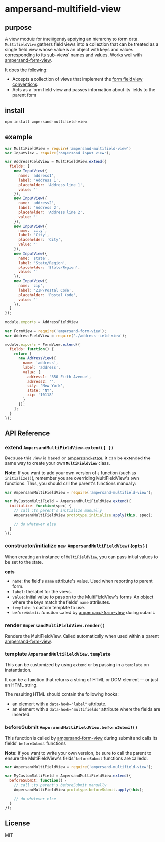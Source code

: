 # ampersand-multifield-view

## purpose
A view module for intelligently applying an hierarchy to form data. `MultifieldView` gathers field views into a collection that can be treated as a single field view whose value is an object with keys and values corresponding to its sub-views' names and values. Works well with [ampersand-form-view][ampersand-form-view].

It does the following:

- Accepts a collection of views that implement the [form field view conventions][ampersand-form-conventions].
- Acts as a form field view and passes information about its fields to the parent form


## install

```
npm install ampersand-multifield-view
```

## example

```javascript
var MultiFieldView = require('ampersand-multifield-view');
var InputView = require('ampersand-input-view');

var AddressFieldView = MultiFieldView.extend({
  fields: [
    new InputView({
      name: 'address1',
      label: 'Address 1',
      placeholder: 'Address line 1',
      value: ''
    }),
    new InputView({
      name: 'address2',
      label: 'Address 2',
      placeholder: 'Address line 2',
      value: ''
    }),
    new InputView({
      name: 'city',
      label: 'City',
      placeholder: 'City',
      value: ''
    }),
    new InputView({
      name: 'state',
      label: 'State/Region',
      placeholder: 'State/Region',
      value: ''
    }),
    new InputView({
      name: 'zip',
      label: 'ZIP/Postal Code',
      placeholder: 'Postal Code',
      value: ''
    }),
  ]
});

module.exports = AddressFieldView
```

```javascript
var FormView = require('ampersand-form-view');
var AddressFieldView = require('./address-field-view');

module.exports = FormView.extend({
  fields: function() {
    return [
      new AddressView({
        name: 'address',
        label: 'address',
        value: {
          address1: '350 Fifth Avenue',
          address2: '',
          city: 'New York',
          state: 'NY',
          zip: '10118'
        }
      });
    ];
  }
});
```

## API Reference

### extend `AmpersandMultiFieldView.extend({ })`
Because this view is based on [ampersand-state][ampersand-state], it can be extended the same way to create your own **`MultiFieldView`** class.

**Note:** If you want to add your own version of a function (such as `initialize()`), remember you are overriding MultiFieldView's own functions. Thus, you should call the parent's functions manually:

```javascript
var AmpersandMultiFieldView = require('ampersand-multifield-view');

var MyCustomMultiField = AmpersandMultiFieldView.extend({
  initialize: function(spec) {
    // call its parent's initialize manually
    AmpersandMultiFieldView.prototype.initialize.apply(this, spec);

    // do whatever else
  }
});
```

### constructor/initialize `new AmpersandMultiFieldView({opts})`
When creating an instance of `MultiFieldView`, you can pass initial values to be set to the state.

**opts**
- `name`: the field's `name` attribute's value. Used when reporting to parent form.
- `label`: the label for the views.
- `value`: initial value to pass on to the MultiFieldView's forms. An object where the keys match the fields' `name` attributes.
- `template`: a custom template to use.
- `beforeSubmit`: function called by [ampersand-form-view][ampersand-form-view] during submit.

### render `AmpersandMultiFieldView.render()`
Renders the MultiFieldView. Called automatically when used within a parent [ampersand-form-view][ampersand-form-view].

### template `AmpersandMultiFieldView.template`
This can be customized by using `extend` or by passing in a `template` on instantiation.

It can be a function that returns a string of HTML or DOM element -- or just an HTML string.

The resulting HTML should contain the following hooks:
- an element with a `data-hook="label"` attribute.
- an element with a `data-hook="multifields"` attribute where the fields are inserted.

### beforeSubmit `AmpersandMultiFieldView.beforeSubmit()`
This function is called by [ampersand-form-view][ampersand-form-view] during submit and calls its fields' `beforeSubmit` functions.

**Note:** if you want to write your own version, be sure to call the parent to ensure the MultiFieldView's fields' `beforeSubmit` functions are calledd.

```javascript
var AmpersandMultiFieldView = require('ampersand-multifield-view');

var MyCustomMultiField = AmpersandMultiFieldView.extend({
  beforeSubmit: function() {
    // call its parent's beforeSubmit manually
    AmpersandMultiFieldView.prototype.beforeSubmit.apply(this);

    // do whatever else
  }
});
```

## License

MIT

[ampersand-form-view]: https://github.com/AmpersandJS/ampersand-form-view
[ampersand-form-conventions]: http://ampersandjs.com/learn/forms
[ampersand-state]: http://ampersandjs.com/docs#ampersand-state

